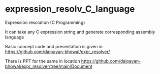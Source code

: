 # expression_resolv_C_language
Expression resolution (C Programming)

It can take any C expression string and generate corresponding assembly language

Basic concept code and presentation is given in https://github.com/daipayan-bhowal/expr_resolver/

There is PPT for the same in location https://github.com/daipayan-bhowal/expr_resolver/tree/main/Document


